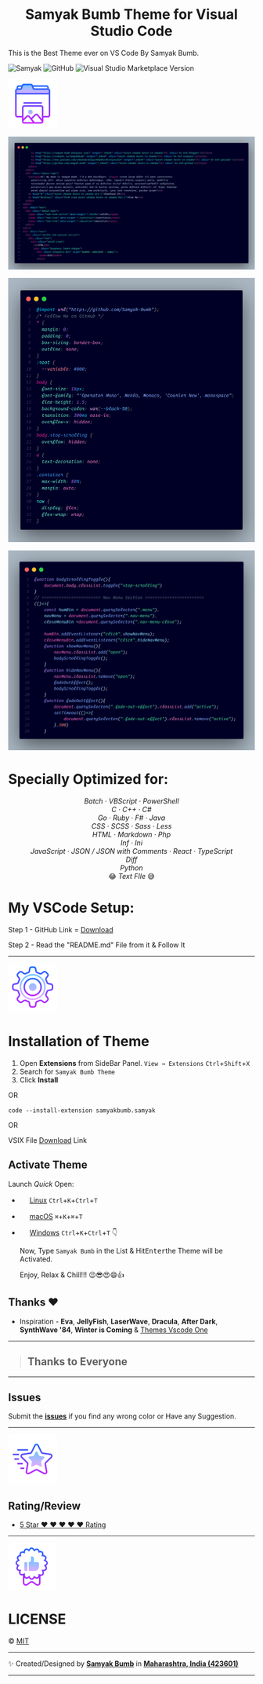 <h1 align="center">
	Samyak Bumb Theme for Visual Studio Code
</h1>

This is the Best Theme ever on VS Code By Samyak Bumb.

![Samyak](https://img.shields.io/badge/Theme-Samyak_Bumb-%23ff0055)
![GitHub](https://img.shields.io/github/license/Samyak-Bumb/Samyak-Bumb-Theme?color=%23ff0055&label=License&logo=License&style=flat)
![Visual Studio Marketplace Version](https://img.shields.io/visual-studio-marketplace/v/samyakbumb.samyak?color=%23ff0055&label=Latest&logo=Latest&logoColor=%23ff0055)

![Preview](https://raw.githubusercontent.com/Samyak-Bumb/xyz/Samyak/new_ico/pre.png)

![HTML](https://raw.githubusercontent.com/Samyak-Bumb/xyz/Samyak/New_folder/html.png)

![CSS](https://raw.githubusercontent.com/Samyak-Bumb/xyz/Samyak/New_folder/css.png)

![JavaScript](https://raw.githubusercontent.com/Samyak-Bumb/xyz/Samyak/New_folder/js.png)

# Specially Optimized for:

<p align="center">
  <em>Batch · VBScript · PowerShell</em>
  <br>
  <em>C · C++ · C#</em>
  <br>
  <em>Go · Ruby · F# · Java</em>
  <br>
  <em>CSS · SCSS · Sass · Less</em>
  <br>
  <em>HTML · Markdown · Php</em>
  <br>
  <em>Inf · Ini</em>
  <br>
  <em>JavaScript · JSON / JSON with Comments · React · TypeScript</em>
  <br>
  <em>Diff</em>
  <br>
  <em>Python</em>
  <br>
  😂 <em>Text FIle</em> 😅
  <br>
</p>

# My VSCode Setup:

Step 1 - GitHub Link = [Download](https://github.com/Samyak-Bumb/VS_Code-Setup/archive/refs/heads/Samyak.zip)

<!-- Step 2 - Download it (Click on `Code` (In Green Color) & Click `Download`) -->

Step 2 - Read the "README.md" File from it & Follow It

---

![Install](https://raw.githubusercontent.com/Samyak-Bumb/xyz/Samyak/new_ico/install.png)

# Installation of Theme

1. Open **Extensions** from SideBar Panel. `View → Extensions` <kbd>`Ctrl`</kbd>+<kbd>`Shift`</kbd>+<kbd>`X`</kbd>
2. Search for `Samyak Bumb Theme`
3. Click **Install**

OR

```
code --install-extension samyakbumb.samyak
```

OR

VSIX File [Download](https://github.com/Samyak-Bumb/Samyak-Bumb-Theme/releases/download/Extension/samyak-5.1.2.vsix) Link

## Activate Theme

Launch _Quick_ Open:

- <img src="https://www.kernel.org/theme/images/logos/favicon.png" width=16 height=16/> <a href="https://code.visualstudio.com/shortcuts/keyboard-shortcuts-linux.pdf">Linux</a> <kbd>`Ctrl`</kbd>+<kbd>`K`</kbd>+<kbd>`Ctrl`</kbd>+<kbd>`T`</kbd>
- <img src="https://developer.apple.com/favicon.ico" width=16 height=16/> <a href="https://code.visualstudio.com/shortcuts/keyboard-shortcuts-macos.pdf">macOS</a> <kbd>`⌘`</kbd>+<kbd>`K`</kbd>+<kbd>`⌘`</kbd>+<kbd>`T`</kbd>
- <img src="https://www.microsoft.com/favicon.ico" width=16 height=16/> <a href="https://code.visualstudio.com/shortcuts/keyboard-shortcuts-windows.pdf">Windows</a> <kbd>`Ctrl`</kbd>+<kbd>`K`</kbd>+<kbd>`Ctrl`</kbd>+<kbd>`T`</kbd> 👇

  Now, Type `Samyak Bumb` in the List & Hit<kbd>Enter</kbd>the Theme will be Activated.

  Enjoy, Relax & Chill!!! 😉😎😍😄👍

## Thanks ❤️

- Inspiration - **Eva**, **JellyFish**, **LaserWave**, **Dracula**, **After Dark**, **SynthWave '84**, **Winter is Coming** & [Themes Vscode One](https://themes.vscode.one)

---

> ## Thanks to Everyone

---
## Issues

Submit the [**issues**](https://github.com/Samyak-Bumb/Samyak-Bumb-Theme/issues) if you find any wrong color or Have any Suggestion.

<!-- If You **Like** the Theme Please Give 👇 -->
---

![Rate](https://raw.githubusercontent.com/Samyak-Bumb/xyz/Samyak/new_ico/star.png)

## Rating/Review

- [5 Star ❤️ ❤️ ❤️ ❤️ ❤️ Rating](https://marketplace.visualstudio.com/items?itemName=SamyakBumb.samyak&ssr=false#review-details)
---

![License](https://raw.githubusercontent.com/Samyak-Bumb/xyz/Samyak/new_ico/license.png)

# LICENSE

© [MIT](https://github.com/Samyak-Bumb/Samyak-Bumb-Theme/blob/Samyak/LICENSE.txt)

---

✨ Created/Designed by **[Samyak Bumb](https://github.com/samyak-bumb)** in **[Maharashtra, India (423601)]()**

---
